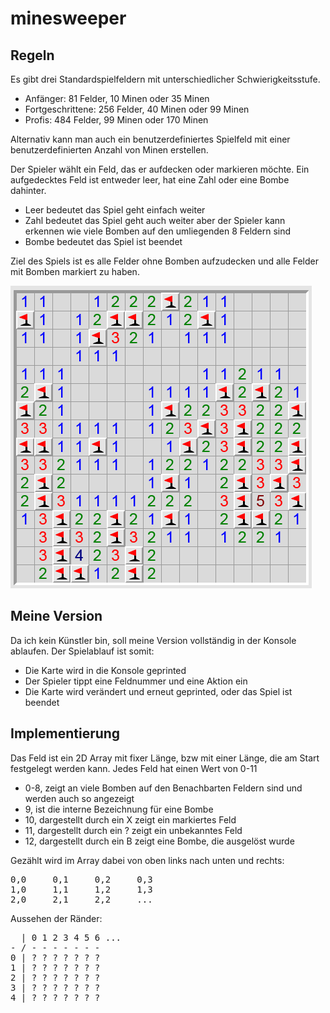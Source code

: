 # minesweeper

## Regeln

Es gibt drei Standardspielfeldern mit unterschiedlicher Schwierigkeitsstufe.

- Anfänger: 81 Felder, 10 Minen oder 35 Minen
- Fortgeschrittene: 256 Felder, 40 Minen oder 99 Minen
- Profis: 484 Felder, 99 Minen oder 170 Minen

Alternativ kann man auch ein benutzerdefiniertes Spielfeld mit einer 
benutzerdefinierten Anzahl von Minen erstellen.

Der Spieler wählt ein Feld, das er aufdecken oder markieren möchte.
Ein aufgedecktes Feld ist entweder leer, hat eine Zahl oder eine Bombe dahinter.
- Leer bedeutet das Spiel geht einfach weiter
- Zahl bedeutet das Spiel geht auch weiter aber der Spieler kann erkennen wie viele Bomben auf den umliegenden 8 Feldern sind
- Bombe bedeutet das Spiel ist beendet

Ziel des Spiels ist es alle Felder ohne Bomben aufzudecken und alle Felder mit 
Bomben markiert zu haben.

![Eine Beispiellösung](doku/mineloesung.png)

## Meine Version

Da ich kein Künstler bin, soll meine Version vollständig in der Konsole ablaufen.
Der Spielablauf ist somit:
- Die Karte wird in die Konsole geprinted
- Der Spieler tippt eine Feldnummer und eine Aktion ein
- Die Karte wird verändert und erneut geprinted, oder das Spiel ist beendet

## Implementierung

Das Feld ist ein 2D Array mit fixer Länge, bzw mit einer Länge, die am Start
festgelegt werden kann.
Jedes Feld hat einen Wert von 0-11
- 0-8, zeigt an viele Bomben auf den Benachbarten Feldern sind und werden auch so angezeigt
- 9, ist die interne Bezeichnung für eine Bombe
- 10, dargestellt durch ein X zeigt ein markiertes Feld
- 11, dargestellt durch ein ? zeigt ein unbekanntes Feld
- 12, dargestellt durch ein B zeigt eine Bombe, die ausgelöst wurde

Gezählt wird im Array dabei von oben links nach unten und rechts:
<pre>
0,0     0,1     0,2     0,3
1,0     1,1     1,2     1,3
2,0     2,1     2,2     ...
</pre>

Aussehen der Ränder:

<pre>
  | 0 1 2 3 4 5 6 ...
- / - - - - - - - 
0 | ? ? ? ? ? ? ? 
1 | ? ? ? ? ? ? ? 
2 | ? ? ? ? ? ? ? 
3 | ? ? ? ? ? ? ? 
4 | ? ? ? ? ? ? ? 
</pre>